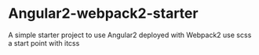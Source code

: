 # Angular2-webpack2-starter

A simple starter project to use Angular2 deployed with Webpack2
use scss a start point with itcss
